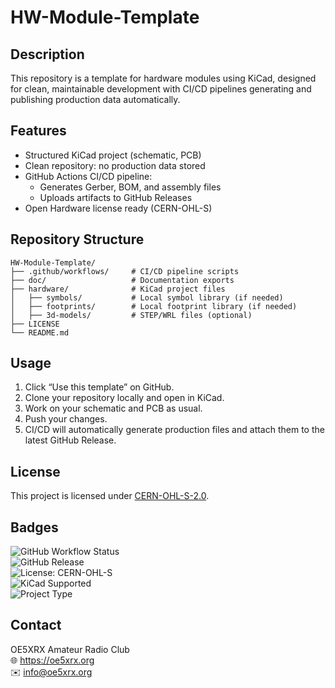 # HW-Module-Template

## Description

This repository is a template for hardware modules using KiCad, designed for clean, maintainable development with CI/CD pipelines generating and publishing production data automatically.

## Features
* Structured KiCad project (schematic, PCB)
* Clean repository: no production data stored
* GitHub Actions CI/CD pipeline:
  * Generates Gerber, BOM, and assembly files
  * Uploads artifacts to GitHub Releases
* Open Hardware license ready (CERN-OHL-S)

## Repository Structure

```
HW-Module-Template/
├── .github/workflows/     # CI/CD pipeline scripts
├── doc/                   # Documentation exports
├── hardware/              # KiCad project files
│   ├── symbols/           # Local symbol library (if needed)
│   ├── footprints/        # Local footprint library (if needed)
│   ├── 3d-models/         # STEP/WRL files (optional)
├── LICENSE
└── README.md
```

## Usage
1. Click “Use this template” on GitHub.
2. Clone your repository locally and open in KiCad.
3. Work on your schematic and PCB as usual.
4. Push your changes.
5. CI/CD will automatically generate production files and attach them to the latest GitHub Release.

## License

This project is licensed under [CERN-OHL-S-2.0](https://choosealicense.com/licenses/cern-ohl-s-2.0/).

## Badges

![GitHub Workflow Status](https://img.shields.io/github/actions/workflow/status/OE5XRX/<your-repo>/kicad-ci.yml?branch=main)<br>
![GitHub Release](https://img.shields.io/github/v/release/OE5XRX/<your-repo>)<br>
![License: CERN-OHL-S](https://img.shields.io/badge/license-CERN--OHL--S--2.0-blue)<br>
![KiCad Supported](https://img.shields.io/badge/KiCad-supported-blue)<br>
![Project Type](https://img.shields.io/badge/type-hardware-red)<br>

## Contact

OE5XRX Amateur Radio Club<br>
🌐 https://oe5xrx.org<br>
✉️ info@oe5xrx.org<br>
